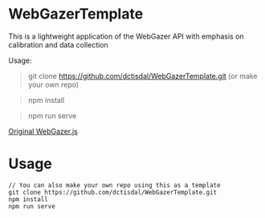 # WebGazerTemplate
This is a lightweight application of the WebGazer API with emphasis on calibration and data collection

Usage: 
> git clone https://github.com/dctisdal/WebGazerTemplate.git (or make your own repo)

> npm install

> npm run serve

[Original WebGazer.js](https://webgazer.cs.brown.edu)


# Usage
    // You can also make your own repo using this as a template
    git clone https://github.com/dctisdal/WebGazerTemplate.git 
    npm install
    npm run serve

